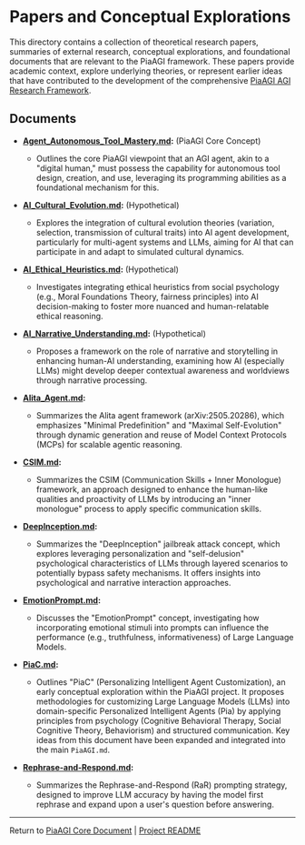 <!-- PiaAGI AGI Research Framework Document -->
# Papers and Conceptual Explorations

This directory contains a collection of theoretical research papers, summaries of external research, conceptual explorations, and foundational documents that are relevant to the PiaAGI framework. These papers provide academic context, explore underlying theories, or represent earlier ideas that have contributed to the development of the comprehensive [PiaAGI AGI Research Framework](../PiaAGI.md).

## Documents

*   **[Agent_Autonomous_Tool_Mastery.md](Agent_Autonomous_Tool_Mastery.md):** (PiaAGI Core Concept)
    *   Outlines the core PiaAGI viewpoint that an AGI agent, akin to a "digital human," must possess the capability for autonomous tool design, creation, and use, leveraging its programming abilities as a foundational mechanism for this.

*   **[AI_Cultural_Evolution.md](AI_Cultural_Evolution.md):** (Hypothetical)
    *   Explores the integration of cultural evolution theories (variation, selection, transmission of cultural traits) into AI agent development, particularly for multi-agent systems and LLMs, aiming for AI that can participate in and adapt to simulated cultural dynamics.

*   **[AI_Ethical_Heuristics.md](AI_Ethical_Heuristics.md):** (Hypothetical)
    *   Investigates integrating ethical heuristics from social psychology (e.g., Moral Foundations Theory, fairness principles) into AI decision-making to foster more nuanced and human-relatable ethical reasoning.

*   **[AI_Narrative_Understanding.md](AI_Narrative_Understanding.md):** (Hypothetical)
    *   Proposes a framework on the role of narrative and storytelling in enhancing human-AI understanding, examining how AI (especially LLMs) might develop deeper contextual awareness and worldviews through narrative processing.

*   **[Alita_Agent.md](Alita_Agent.md):**
    *   Summarizes the Alita agent framework (arXiv:2505.20286), which emphasizes "Minimal Predefinition" and "Maximal Self-Evolution" through dynamic generation and reuse of Model Context Protocols (MCPs) for scalable agentic reasoning.

*   **[CSIM.md](CSIM.md):**
    *   Summarizes the CSIM (Communication Skills + Inner Monologue) framework, an approach designed to enhance the human-like qualities and proactivity of LLMs by introducing an "inner monologue" process to apply specific communication skills.

*   **[DeepInception.md](DeepInception.md):**
    *   Summarizes the "DeepInception" jailbreak attack concept, which explores leveraging personalization and "self-delusion" psychological characteristics of LLMs through layered scenarios to potentially bypass safety mechanisms. It offers insights into psychological and narrative interaction approaches.

*   **[EmotionPrompt.md](EmotionPrompt.md):**
    *   Discusses the "EmotionPrompt" concept, investigating how incorporating emotional stimuli into prompts can influence the performance (e.g., truthfulness, informativeness) of Large Language Models.

*   **[PiaC.md](PiaC.md):**
    *   Outlines "PiaC" (Personalizing Intelligent Agent Customization), an early conceptual exploration within the PiaAGI project. It proposes methodologies for customizing Large Language Models (LLMs) into domain-specific Personalized Intelligent Agents (Pia) by applying principles from psychology (Cognitive Behavioral Therapy, Social Cognitive Theory, Behaviorism) and structured communication. Key ideas from this document have been expanded and integrated into the main `PiaAGI.md`.

*   **[Rephrase-and-Respond.md](Rephrase-and-Respond.md):**
    *   Summarizes the Rephrase-and-Respond (RaR) prompting strategy, designed to improve LLM accuracy by having the model first rephrase and expand upon a user's question before answering.

---
Return to [PiaAGI Core Document](../PiaAGI.md) | [Project README](../README.md)
